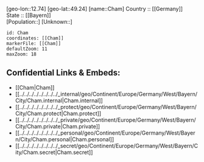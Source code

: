 ﻿---
location: [49.24,12.74] 
mapzoom: [7,12] 
mapmarker: city 
type: City
tags:
- geo/City


SpocWebEntityId: 29541
isDeleted: false
confidential: public

---
[geo-lon::12.74] 
[geo-lat::49.24] 
[name::Cham] 
Country :: [[Germany]]  
State :: [[Bayern]]  
[Population::] 
[Unknown::] 


```leaflet
id: Cham
coordinates: [[Cham]] 
markerFile: [[Cham]] 
defaultZoom: 11 
maxZoom: 18
```


## Confidential Links & Embeds: 
- [[Cham|Cham]]  
- [[../../../../../../../../_internal/geo/Continent/Europe/Germany/West/Bayern/City/Cham.internal|Cham.internal]] 
- [[../../../../../../../../_protect/geo/Continent/Europe/Germany/West/Bayern/City/Cham.protect|Cham.protect]] 
- [[../../../../../../../../_private/geo/Continent/Europe/Germany/West/Bayern/City/Cham.private|Cham.private]] 
- [[../../../../../../../../_personal/geo/Continent/Europe/Germany/West/Bayern/City/Cham.personal|Cham.personal]] 
- [[../../../../../../../../_secret/geo/Continent/Europe/Germany/West/Bayern/City/Cham.secret|Cham.secret]] 
